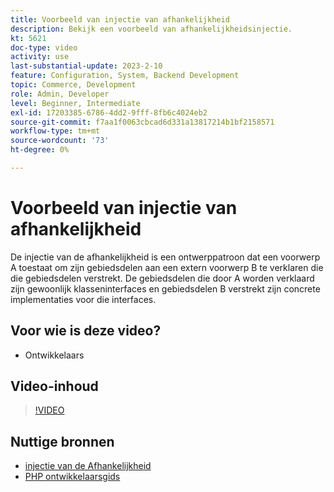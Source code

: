 ```yaml
---
title: Voorbeeld van injectie van afhankelijkheid
description: Bekijk een voorbeeld van afhankelijkheidsinjectie.
kt: 5621
doc-type: video
activity: use
last-substantial-update: 2023-2-10
feature: Configuration, System, Backend Development
topic: Commerce, Development
role: Admin, Developer
level: Beginner, Intermediate
exl-id: 17203385-6786-4dd2-9fff-8fb6c4024eb2
source-git-commit: f7aa1f0063cbcad6d331a13817214b1bf2158571
workflow-type: tm+mt
source-wordcount: '73'
ht-degree: 0%

---
```


# Voorbeeld van injectie van afhankelijkheid

De injectie van de afhankelijkheid is een ontwerppatroon dat een voorwerp A toestaat om zijn gebiedsdelen aan een extern voorwerp B te verklaren die die gebiedsdelen verstrekt. De gebiedsdelen die door A worden verklaard zijn gewoonlijk klasseninterfaces en gebiedsdelen B verstrekt zijn concrete implementaties voor die interfaces.

## Voor wie is deze video?

- Ontwikkelaars

## Video-inhoud

>[!VIDEO](https://video.tv.adobe.com/v/35799?quality=12&learn=on)

## Nuttige bronnen

- [ injectie van de Afhankelijkheid ](https://developer.adobe.com/commerce/php/development/components/dependency-injection/)
- [ PHP ontwikkelaarsgids ](https://developer.adobe.com/commerce/php/development/)
